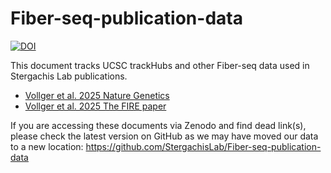 # Fiber-seq-publication-data

[![DOI](https://zenodo.org/badge/905004218.svg)](https://doi.org/10.5281/zenodo.14511246)

This document tracks UCSC trackHubs and other Fiber-seq data used in Stergachis Lab publications.

- [Vollger et al. 2025 Nature Genetics](papers/Vollger_et_al_2025_Nature_Genetics.md)
- [Vollger et al. 2025 The FIRE paper](papers/FIRE/Vollger_et_al_2025_FIRE.md)

If you are accessing these documents via Zenodo and find dead link(s), please check the latest version on GitHub as we may have moved our data to a new location:
https://github.com/StergachisLab/Fiber-seq-publication-data
